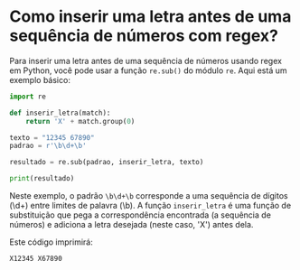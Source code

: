 # Como inserir uma letra antes de uma sequência de números com regex?
Para inserir uma letra antes de uma sequência de números usando regex em Python, você pode usar a função `re.sub()` do módulo `re`. Aqui está um exemplo básico:

```python
import re

def inserir_letra(match):
    return 'X' + match.group(0)

texto = "12345 67890"
padrao = r'\b\d+\b'

resultado = re.sub(padrao, inserir_letra, texto)

print(resultado)
```

Neste exemplo, o padrão `\b\d+\b` corresponde a uma sequência de dígitos (\d+) entre limites de palavra (\b). A função `inserir_letra` é uma função de substituição que pega a correspondência encontrada (a sequência de números) e adiciona a letra desejada (neste caso, 'X') antes dela.

Este código imprimirá:

```
X12345 X67890
```

